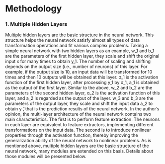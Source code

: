 # Methodology

### 1. Multiple Hidden Layers

Multiple hidden layers are the basic structure in the neural network. 
This structure helps the neural network satisfy almost all types of data transformation operations and fit various complex problems. 
Taking a simple neural network with two hidden layers as an example, w_1 and b_1 are the parameters of the first hidden layer, they scale and shift the original input x for many times to obtain y_1. 
The number of scaling and shifting depends on the output size (i.e., number of neurons) of this layer. 
For example, if the output size is 10, an input data will be transformed for 10 times and then 10 outputs will be obtained at this layer. 
σ_1 is the activation function of the first hidden layer, after processing y_1 by σ_1, a_1 is obtained as the output of the first layer. 
Similar to the above, w_2 and b_2 are the parameters of the second hidden layer, σ_2 is the activation function of this layer, and a_2 is regarded as the output of the layer. 
w_3 and b_3 are the parameters of the output layer, they scale and shift the input data a_2 to obtain y ̂, that is the prediction results of the neural network. 
In the author’s opinion, the multi-layer architecture of the neural network contains two main characteristics. 
The first is to perform feature extraction. 
The neurons in each layer are equivalent to feature extractors, implementing different transformations on the input data. 
The second is to introduce nonlinear properties through the activation function, thereby improving the generalization ability of the neural network to nonlinear problems. 
As is mentioned above, multiple hidden layers are the basic structure of the neural network, many modules are extended on this basis. Details about those modules will be presented below.

